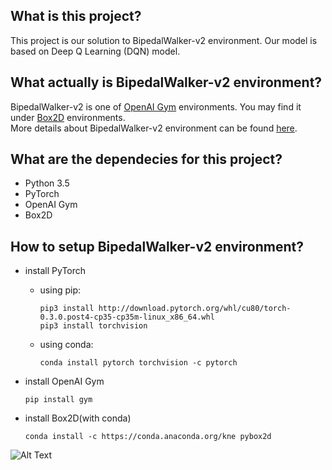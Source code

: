 ## What is this project?
This project is our solution to BipedalWalker-v2 environment. Our model is based on Deep Q Learning (DQN) model.

## What actually is BipedalWalker-v2 environment?
BipedalWalker-v2 is one of [OpenAI Gym](https://gym.openai.com/envs/) environments. 
You may find it under [Box2D](https://gym.openai.com/envs/#box2d) environments.</br>
More details about BipedalWalker-v2 environment can be found [here](https://github.com/openai/gym/wiki/BipedalWalker-v2).
## What are the dependecies for this project?
* Python 3.5
* PyTorch 
* OpenAI Gym
* Box2D

 ## How to setup BipedalWalker-v2 environment?
* install PyTorch

    * using pip:</br>

	      pip3 install http://download.pytorch.org/whl/cu80/torch-0.3.0.post4-cp35-cp35m-linux_x86_64.whl
	      pip3 install torchvision
   
    * using conda:</br>

	      conda install pytorch torchvision -c pytorch
   
* install OpenAI Gym

	  pip install gym
   
* install Box2D(with conda)

	  conda install -c https://conda.anaconda.org/kne pybox2d

![Alt Text](https://github.com/PiotrSobczak/GradientAILab/blob/master/bipedal_walker/assets/walker.gif)
